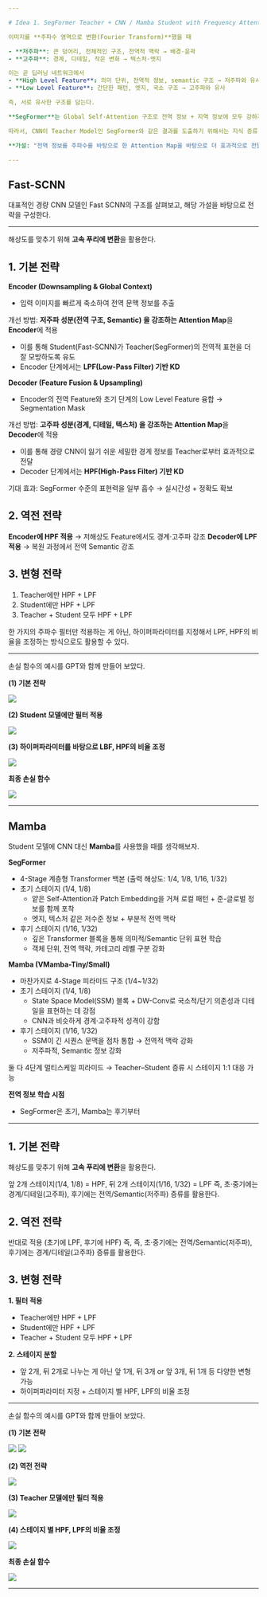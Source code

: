 ```yaml
---

# Idea 1. SegFormer Teacher + CNN / Mamba Student with Frequency Attention

이미지를 **주파수 영역으로 변환(Fourier Transform)**했을 때

- **저주파**: 큰 덩어리, 전체적인 구조, 전역적 맥락 → 배경·윤곽
- **고주파**: 경계, 디테일, 작은 변화 → 텍스처·엣지

이는 곧 딥러닝 네트워크에서
- **High Level Feature**: 의미 단위, 전역적 정보, semantic 구조 → 저주파와 유사
- **Low Level Feature**: 간단한 패턴, 엣지, 국소 구조 → 고주파와 유사

즉, 서로 유사한 구조를 담는다.

**SegFormer**는 Global Self-Attention 구조로 전역 정보 + 지역 정보에 모두 강하지만, **CNN**은 깊이가 얕거나 모델의 크기가 작을 때 국소적 패턴에 치우치고 전역 정보를 잘 담아내지 못한다.

따라서, CNN이 Teacher Model인 SegFormer와 같은 결과를 도출하기 위해서는 지식 증류 과정에서 전역 정보를 효과적으로 전달받아야 한다.

**가설: "전역 정보를 주파수를 바탕으로 한 Attention Map을 바탕으로 더 효과적으로 전달한다."**

---
```


## Fast-SCNN

대표적인 경량 CNN 모델인 Fast SCNN의 구조를 살펴보고, 해당 가설을 바탕으로 전략을 구성한다.

---

해상도를 맞추기 위해 **고속 푸리에 변환**을 활용한다.

## 1. 기본 전략

**Encoder (Downsampling & Global Context)**
- 입력 이미지를 빠르게 축소하여 전역 문맥 정보를 추출

개선 방법: **저주파 성분(전역 구조, Semantic) 을 강조하는 Attention Map**을 **Encoder**에 적용
- 이를 통해 Student(Fast-SCNN)가 Teacher(SegFormer)의 전역적 표현을 더 잘 모방하도록 유도
- Encoder 단계에서는 **LPF(Low-Pass Filter) 기반 KD**

**Decoder (Feature Fusion & Upsampling)**
- Encoder의 전역 Feature와 초기 단계의 Low Level Feature 융합 → Segmentation Mask

개선 방법: **고주파 성분(경계, 디테일, 텍스처) 을 강조하는 Attention Map**을 **Decoder**에 적용
- 이를 통해 경량 CNN이 잃기 쉬운 세밀한 경계 정보를 Teacher로부터 효과적으로 전달
- Decoder 단계에서는 **HPF(High-Pass Filter) 기반 KD**

기대 효과: SegFormer 수준의 표현력을 일부 흡수 → 실시간성 + 정확도 확보

## 2. 역전 전략

**Encoder에 HPF 적용** → 저해상도 Feature에서도 경계·고주파 강조
**Decoder에 LPF 적용** → 복원 과정에서 전역 Semantic 강조

## 3. 변형 전략

1. Teacher에만 HPF + LPF
2. Student에만 HPF + LPF
3. Teacher + Student 모두 HPF + LPF

한 가지의 주파수 필터만 적용하는 게 아닌, 하이퍼파라미터를 지정해서 LPF, HPF의 비율을 조정하는 방식으로도 활용할 수 있다.

---

손실 함수의 예시를 GPT와 함께 만들어 보았다.

**(1) 기본 전략**

![](https://velog.velcdn.com/images/tmddn0920/post/1d623b9c-d159-46e5-8a7b-aba1c3864e5d/image.png)

**(2) Student 모델에만 필터 적용**

![](https://velog.velcdn.com/images/tmddn0920/post/330761a9-c0f8-427d-8dc2-ff4908189d8a/image.png)

**(3) 하이퍼파라미터를 바탕으로 LBF, HPF의 비율 조정**

![](https://velog.velcdn.com/images/tmddn0920/post/ac3bd8dc-42a6-4821-a83b-7b81e4670314/image.png)

**최종 손실 함수**

![](https://velog.velcdn.com/images/tmddn0920/post/7f4691f5-3644-4d88-b18e-5280ce4a6227/image.png)

---

## Mamba

Student 모델에 CNN 대신 **Mamba**를 사용했을 때를 생각해보자.

**SegFormer**
- 4-Stage 계층형 Transformer 백본 (출력 해상도: 1/4, 1/8, 1/16, 1/32)
- 초기 스테이지 (1/4, 1/8)
  - 얕은 Self-Attention과 Patch Embedding을 거쳐 로컬 패턴 + 준-글로벌 정보를 함께 포착
  - 엣지, 텍스처 같은 저수준 정보 + 부분적 전역 맥락
- 후기 스테이지 (1/16, 1/32)
  - 깊은 Transformer 블록을 통해 의미적/Semantic 단위 표현 학습
  - 객체 단위, 전역 맥락, 카테고리 레벨 구분 강화

**Mamba (VMamba-Tiny/Small)**
- 마찬가지로 4-Stage 피라미드 구조 (1/4~1/32)
- 초기 스테이지 (1/4, 1/8)
  - State Space Model(SSM) 블록 + DW-Conv로 국소적/단기 의존성과 디테일을 표현하는 데 강점
  - CNN과 비슷하게 경계·고주파적 성격이 강함
- 후기 스테이지 (1/16, 1/32)
  - SSM이 긴 시퀀스 문맥을 점차 통합 → 전역적 맥락 강화
  - 저주파적, Semantic 정보 강화
  
둘 다 4단계 멀티스케일 피라미드 → Teacher–Student 증류 시 스테이지 1:1 대응 가능

**전역 정보 학습 시점**
- SegFormer은 초기, Mamba는 후기부터

---

## 1. 기본 전략

해상도를 맞추기 위해 **고속 푸리에 변환**을 활용한다.

앞 2개 스테이지(1/4, 1/8) = HPF, 뒤 2개 스테이지(1/16, 1/32) = LPF
즉, 초·중기에는 경계/디테일(고주파), 후기에는 전역/Semantic(저주파) 증류를 활용한다.

## 2. 역전 전략

반대로 적용 (초기에 LPF, 후기에 HPF)
즉, 즉, 초·중기에는 전역/Semantic(저주파), 후기에는 경계/디테일(고주파) 증류를 활용한다.

## 3. 변형 전략

**1. 필터 적용**

- Teacher에만 HPF + LPF
- Student에만 HPF + LPF
- Teacher + Student 모두 HPF + LPF

**2. 스테이지 분할**

- 앞 2개, 뒤 2개로 나누는 게 아닌 앞 1개, 뒤 3개 or 앞 3개, 뒤 1개 등 다양한 변형 가능
- 하이퍼파라미터 지정 + 스테이지 별 HPF, LPF의 비율 조정

---

손실 함수의 예시를 GPT와 함께 만들어 보았다.

**(1) 기본 전략**

![](https://velog.velcdn.com/images/tmddn0920/post/cc18bcf0-b804-4cd2-adfb-5197005e3663/image.png)
![](https://velog.velcdn.com/images/tmddn0920/post/6b760622-86d1-4f6a-be02-3dc3f9df1a12/image.png)

**(2) 역전 전략**

![](https://velog.velcdn.com/images/tmddn0920/post/5635e774-2cfc-400c-af12-06d20576cb91/image.png)

**(3) Teacher 모델에만 필터 적용**

![](https://velog.velcdn.com/images/tmddn0920/post/359e9806-bc12-49be-8c71-1ab2ff83e2a0/image.png)

**(4) 스테이지 별 HPF, LPF의 비율 조정**

![](https://velog.velcdn.com/images/tmddn0920/post/6a9b4f23-29a7-41e2-bad6-774527b550ca/image.png)

**최종 손실 함수**

![](https://velog.velcdn.com/images/tmddn0920/post/e7fa4404-74eb-4193-87fa-a77f655432ab/image.png)

---
